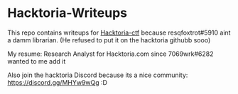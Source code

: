 # Hacktoria-Writeups

This repo contains writeups for [Hacktoria-ctf](https://hacktoria.com/) because resqfoxtrot#5910 aint a damm librarian. (He refused to put it on the hacktoria githubb sooo)

My resume: Research Analyst for Hacktoria.com since 7069wrk#6282 wanted to me add it

Also join the hacktoria Discord because its a nice community: https://discord.gg/MHYw9wQg :D

